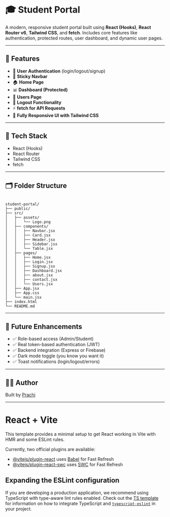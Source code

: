 # 🎓 Student Portal

A modern, responsive student portal built using **React (Hooks)**, **React Router v6**, **Tailwind CSS**, and **fetch**. Includes core features like authentication, protected routes, user dashboard, and dynamic user pages.

---

## 🚀 Features

- 🔐 **User Authentication** (login/logout/signup)
- 📌 **Sticky Navbar**
- 🏠 **Home Page**
- 📊 **Dashboard (Protected)**
- 👥 **Users Page**
- 🚪 **Logout Functionality**
- ⚡ **fetch for API Requests**
- 🌈 **Fully Responsive UI with Tailwind CSS**

---

## 🧱 Tech Stack

- React (Hooks)   
- React Router 
- Tailwind CSS
- fetch

---

## 🗂 Folder Structure

```

student-portal/
├── public/
├── src/
│   ├── assets/
│   │   └── Logo.png
│   ├── components/
│   │   ├── Navbar.jsx
│   │   ├── Card.jsx
│   │   ├── Header.jsx
│   │   ├── Sidebar.jsx
│   │   └── Table.jsx
│   ├── pages/
│   │   ├── Home.jsx
│   │   ├── Login.jsx
│   │   ├── Signup.jsx
│   │   ├── Dashboard.jsx
│   │   ├── about.jsx
│   │   ├── contact.jsx
│   │   └── Users.jsx
│   ├── App.jsx
│   ├── App.css
│   └── main.jsx
├── index.html 
└── README.md

````
---

## 🧠 Future Enhancements

* ✅ Role-based access (Admin/Student)
* ✅ Real token-based authentication (JWT)
* ✅ Backend integration (Express or Firebase)
* ✅ Dark mode toggle (you know you want it)
* ✅ Toast notifications (login/logout/errors)

---

## 👩‍💻 Author

Built by [Prachi](https://github.com/707bestboy)

---

# React + Vite

This template provides a minimal setup to get React working in Vite with HMR and some ESLint rules.

Currently, two official plugins are available:

- [@vitejs/plugin-react](https://github.com/vitejs/vite-plugin-react/blob/main/packages/plugin-react) uses [Babel](https://babeljs.io/) for Fast Refresh
- [@vitejs/plugin-react-swc](https://github.com/vitejs/vite-plugin-react/blob/main/packages/plugin-react-swc) uses [SWC](https://swc.rs/) for Fast Refresh

## Expanding the ESLint configuration

If you are developing a production application, we recommend using TypeScript with type-aware lint rules enabled. Check out the [TS template](https://github.com/vitejs/vite/tree/main/packages/create-vite/template-react-ts) for information on how to integrate TypeScript and [`typescript-eslint`](https://typescript-eslint.io) in your project.
